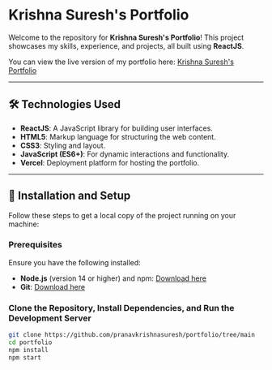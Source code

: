 # Krishna Suresh's Portfolio

Welcome to the repository for **Krishna Suresh's Portfolio**! This project showcases my skills, experience, and projects, all built using **ReactJS**.

You can view the live version of my portfolio here: [Krishna Suresh's Portfolio](https://pksuresh.vercel.app)

---

## 🛠️ Technologies Used

- **ReactJS**: A JavaScript library for building user interfaces.
- **HTML5**: Markup language for structuring the web content.
- **CSS3**: Styling and layout.
- **JavaScript (ES6+)**: For dynamic interactions and functionality.
- **Vercel**: Deployment platform for hosting the portfolio.

---

## 🔧 Installation and Setup

Follow these steps to get a local copy of the project running on your machine:

### Prerequisites

Ensure you have the following installed:
- **Node.js** (version 14 or higher) and npm: [Download here](https://nodejs.org/)
- **Git**: [Download here](https://git-scm.com/)

### Clone the Repository, Install Dependencies, and Run the Development Server

```bash
git clone https://github.com/pranavkrishnasuresh/portfolio/tree/main
cd portfolio
npm install
npm start